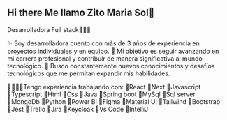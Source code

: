 ## Hi there Me llamo Zito Maria Sol👋

Desarrolladora Full stack👩🏽‍💻

✨ Soy desarrolladora cuento con más de 3 años de experiencia en proyectos individuales y en equipo. 
🌱 Mi objetivo es seguir avanzando en mi carrera profesional y contribuir de manera significativa al mundo tecnológico. 
💬 Busco constantemente nuevos conocimientos y desafíos tecnológicos que me permitan expandir mis habilidades.

🫱🏼‍🫲🏼Tengo experiencia trabajando con:
🔸React  🔸Next
🔸Javascript 🔸Typescript
🔸Html 🔸Css
🔸Java 🔸Spring boot
🔸MySql 🔸Sql server 
🔸MongoDb
🔸Python
🔸Power Bi
🔸Figma
🔸Material Ui 🔸Tailwind 🔸Bootstrap
🔸Jest 🔸Trello 🔸Jira 🔸Keycloak
🔸Vs Code 🔸IntelliJ
<!--
**Sol-Zito/Sol-Zito** is a ✨ _special_ ✨ repository because its `README.md` (this file) appears on your GitHub profile.

Here are some ideas to get you started:

- 🔭 I’m currently working on ...
- 🌱 I’m currently learning ...
- 👯 I’m looking to collaborate on ...
- 🤔 I’m looking for help with ...
- 💬 Ask me about ...
- 📫 How to reach me: ...
- 😄 Pronouns: ...
- ⚡ Fun fact: ...
-->
